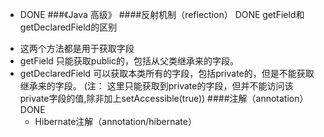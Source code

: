 * DONE
###《Java 高级》
####反射机制（reflection）    DONE
getField和getDeclaredField的区别
- 这两个方法都是用于获取字段
- getField 只能获取public的，包括从父类继承来的字段。
- getDeclaredField 可以获取本类所有的字段，包括private的，但是不能获取继承来的字段。 (注： 这里只能获取到private的字段，但并不能访问该private字段的值,除非加上setAccessible(true))
####注解（annotation）  DONE
    - Hibernate注解（annotation/hibernate）